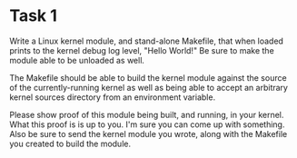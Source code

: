 # Task 1

Write a Linux kernel module, and stand-alone Makefile, that when loaded prints to the kernel debug log level, "Hello World!"  Be sure to make the module able to be unloaded as well.

The Makefile should be able to build the kernel module against the source of the currently-running kernel as well as being able to accept an arbitrary kernel sources directory from an environment variable.

Please show proof of this module being built, and running, in your kernel.  What this proof is is up to you.  I'm sure you can come up with something.  Also be sure to send the kernel module you wrote, along with the Makefile you created to build the module.
